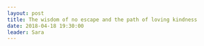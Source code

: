 ```yaml
---
layout: post
title: The wisdom of no escape and the path of loving kindness
date: 2018-04-18 19:30:00
leader: Sara 
---
```

